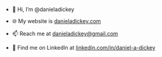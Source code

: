 - 👋 Hi, I’m @danieladickey

- 🌐 My website is [danieladickey.com](https://www.danieladickey.com)
- 📫 Reach me at [danieladickey@gmail.com](mailto:danieladickey@gmail.com)
- 👔 Find me on LinkedIn at [linkedin.com/in/daniel-a-dickey](https://www.linkedin.com/in/danieladickey/)

<!---
- 👀 I’m interested in web dev
- 🌱 I’m currently learning React
--->
<!---
danieladickey/danieladickey is a ✨ special ✨ repository because its `README.md` (this file) appears on your GitHub profile.
You can click the Preview link to take a look at your changes.
--->

